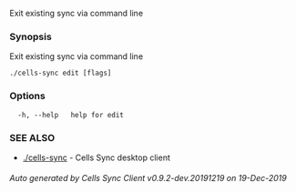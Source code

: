 Exit existing sync via command line

### Synopsis

Exit existing sync via command line

```
./cells-sync edit [flags]
```

### Options

```
  -h, --help   help for edit
```

### SEE ALSO

* [./cells-sync](./cells-sync)	 - Cells Sync desktop client

###### Auto generated by Cells Sync Client v0.9.2-dev.20191219 on 19-Dec-2019
